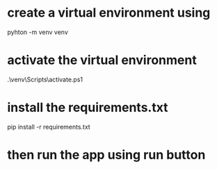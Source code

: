# create a virtual environment using
pyhton -m venv venv

# activate the virtual environment
.\venv\Scripts\activate.ps1
# install the requirements.txt
pip install -r requirements.txt
# then run the app using run button
